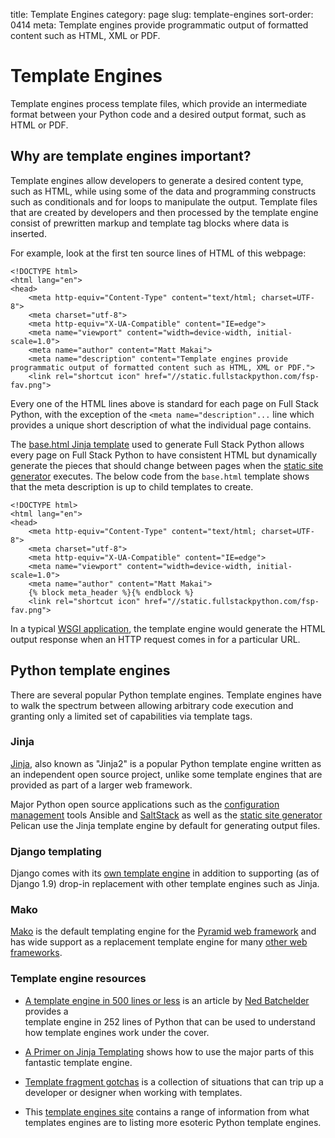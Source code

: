 title: Template Engines
category: page
slug: template-engines
sort-order: 0414
meta: Template engines provide programmatic output of formatted content such as HTML, XML or PDF.


# Template Engines
Template engines process template files, which provide an intermediate format 
between your Python code and a desired output format, such as HTML or PDF.


## Why are template engines important?
Template engines allow developers to generate a desired content type, such 
as HTML, while using some of the data and programming constructs such as 
conditionals and for loops to manipulate the output. Template files that are 
created by developers and then processed by the template engine consist of
prewritten markup and template tag blocks where data is inserted.

For example, look at the first ten source lines of HTML of this webpage:

    <!DOCTYPE html>
    <html lang="en">
    <head>
        <meta http-equiv="Content-Type" content="text/html; charset=UTF-8">
        <meta charset="utf-8">
        <meta http-equiv="X-UA-Compatible" content="IE=edge">
        <meta name="viewport" content="width=device-width, initial-scale=1.0">
        <meta name="author" content="Matt Makai">
        <meta name="description" content="Template engines provide programmatic output of formatted content such as HTML, XML or PDF.">
        <link rel="shortcut icon" href="//static.fullstackpython.com/fsp-fav.png">

Every one of the HTML lines above is standard for each page on Full Stack Python,
with the exception of the `<meta name="description"...` line which provides
a unique short description of what the individual page contains.

The [base.html Jinja template](https://github.com/makaimc/fullstackpython.com/blob/gh-pages/source/theme/templates/base.html) used to generate Full Stack Python
allows every page on Full Stack Python to have consistent HTML but 
dynamically generate the pieces that should change between pages when 
the [static site generator](/static-site-generator.html) executes. The below
code from the `base.html` template shows that the meta description is up to child 
templates to create.

    <!DOCTYPE html>
    <html lang="en">
    <head>
        <meta http-equiv="Content-Type" content="text/html; charset=UTF-8">
        <meta charset="utf-8">
        <meta http-equiv="X-UA-Compatible" content="IE=edge">
        <meta name="viewport" content="width=device-width, initial-scale=1.0">
        <meta name="author" content="Matt Makai">
        {% block meta_header %}{% endblock %}
        <link rel="shortcut icon" href="//static.fullstackpython.com/fsp-fav.png">


In a typical [WSGI application](/wsgi-servers.html), the template engine would 
generate the HTML output response when an HTTP request comes in for a 
particular URL. 


## Python template engines
There are several popular Python template engines. Template engines have to
walk the spectrum between allowing arbitrary code execution and granting only
a limited set of capabilities via template tags.


### Jinja
[Jinja](http://jinja.pocoo.org/), also known as "Jinja2" is a popular Python 
template engine written as an independent open source project, unlike some
template engines that are provided as part of a larger web framework.

Major Python open source applications such as the 
[configuration management](/configuration-management.html) tools Ansible
and [SaltStack](https://github.com/saltstack/salt)
as well as the [static site generator](/static-site-generator.html) Pelican use
the Jinja template engine by default for generating output files.


### Django templating
Django comes with its 
[own template engine](https://docs.djangoproject.com/en/dev/topics/templates/)
in addition to supporting (as of Django 1.9) drop-in replacement with other
template engines such as Jinja.


### Mako
[Mako](http://www.makotemplates.org/) is the default templating engine for
the [Pyramid web framework](/pyramid.html) and has wide support as a replacement
template engine for many [other web frameworks](/other-web-frameworks.html).


### Template engine resources
* [A template engine in 500 lines or less](http://aosabook.org/en/500L/a-template-engine.html)
  is an article by [Ned Batchelder](http://nedbatchelder.com/) provides a  
  template engine in 252 lines of Python that can be used to understand how
  template engines work under the cover.

* [A Primer on Jinja Templating](https://realpython.com/blog/python/primer-on-jinja-templating/)
  shows how to use the major parts of this fantastic template engine.

* [Template fragment gotchas](http://agiliq.com/blog/2015/08/template-fragment-caching-gotchas/) 
  is a collection of situations that can trip up a developer or designer when
  working with templates.

* This 
  [template engines site](http://www.simple-is-better.org/template/index.html)
  contains a range of information from what templates engines are to listing
  more esoteric Python template engines.
